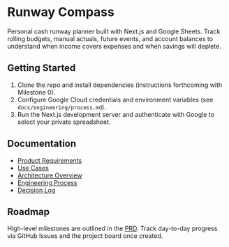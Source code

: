 # Runway Compass

Personal cash runway planner built with Next.js and Google Sheets. Track rolling budgets, manual actuals, future events, and account balances to understand when income covers expenses and when savings will deplete.

## Getting Started

1. Clone the repo and install dependencies (instructions forthcoming with Milestone 0).
2. Configure Google Cloud credentials and environment variables (see `docs/engineering/process.md`).
3. Run the Next.js development server and authenticate with Google to select your private spreadsheet.

## Documentation

- [Product Requirements](docs/product/PRD.md)
- [Use Cases](docs/product/use-cases.md)
- [Architecture Overview](docs/engineering/architecture.md)
- [Engineering Process](docs/engineering/process.md)
- [Decision Log](docs/notes/decision-log.md)

## Roadmap

High-level milestones are outlined in the [PRD](docs/product/PRD.md). Track day-to-day progress via GitHub Issues and the project board once created.

